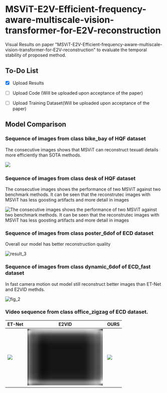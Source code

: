 # MSViT-E2V-Efficient-frequency-aware-multiscale-vision-transformer-for-E2V-reconstruction
Visual Results on paper "MSViT-E2V-Efficient-frequency-aware-multiscale-vision-transformer-for-E2V-reconstruction" to evaluate the temporal stability of proposed method.

## To-Do List

- [x] Upload Results  
- [ ] Upload Code (Will be uploaded upon acceptance of the paper)
- [ ] Upload Training Dataset(Will be uploaded upon acceptance of the paper)


## Model Comparison
### Sequence of images from class bike_bay of HQF dataset
The consecutive images shows that MSViT can reconstruct texuatl details more efficiently than SOTA methods. 

![](videos/result_bike_bay.png)
### Sequence of images from class desk of HQF dataset
The consecutive images shows the performance of two MSViT against two benchmark methods. It can be seen that the reconstrutec images with MSViT has less goosting artifacts and more detail in images

![The consecutive images shows the performance of two MSViT against two benchmark methods. It can be seen that the reconstrutec images with MSViT has less goosting artifacts and more detail in images](videos/results_2.png)
### Sequence of images from class poster_6dof of ECD dataset
Overall our model has better reconstruction quality

![result_3](videos/results_3.png)
### Sequence of images from class dynamic_6dof of ECD_fast dataset
In fast camera motion out model still reconstruct better images than ET-Net and E2VID methds.

![fig_2](videos/results_1.png)


### Video sequence from class office_zigzag of ECD dataset.

| ET-Net | E2VID | OURS |
|--------|-------|------|
| ![](videos/ET-Net.gif) | ![](videos/E2VID.gif) | ![](videos/OURS.gif) |

